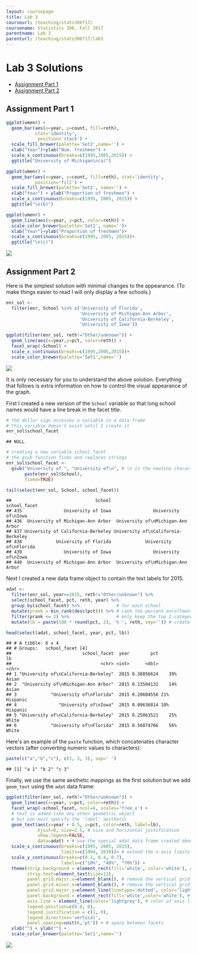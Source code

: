 ```yaml
---
layout: coursepage
title: Lab 3
courseurl: /teaching/stats306f17/
coursename: Statistics 306, Fall 2017
parentname: Lab 3
parenturl: /teaching/stats306f17/lab3
---
```


# Lab 3 Solutions
-   [Assignment Part 1](#assignment-part-1)
-   [Assignment Part 2](#assignment-part-2)

## Assignment Part 1

``` r
ggplot(umenr) + 
  geom_bar(aes(x=year, y=count, fill=reth),
           stat='identity',
            position='stack') +
  scale_fill_brewer(palette='Set2',name='') +
  xlab("Year")+ylab("Num. freshmen") +
  scale_x_continuous(breaks=c(1995,2005,2015)) +
  ggtitle("University of Michigan\n(a)")

ggplot(umenr) + 
  geom_bar(aes(x=year, y=count, fill=reth), stat='identity',
           position='fill') +
  scale_fill_brewer(palette='Set2', name='') +
  xlab("Year") + ylab("Proportion of freshmen") +
  scale_x_continuous(breaks=c(1995, 2005, 2015)) +
  ggtitle("\n(b)")

ggplot(umenr) +
  geom_line(aes(x=year, y=pct, color=reth)) +
  scale_color_brewer(palette='Set2', name='')+
  xlab("Year")+ylab("Proportion of freshmen")+
  scale_x_continuous(breaks=c(1995, 2005, 2015))+
  ggtitle("\n(c)")

```

<img src="../lab3barplots.png" align="center">

## Assignment Part 2 

Here is the simplest solution with minimal changes to the appearance. (To make things easier to read I will only display a few schools.)

``` r
enr_sol <- 
  filter(enr, School %in% c('University of Florida',
                            'University of Michigan-Ann Arbor',
                            'University of California-Berkeley',
                            'University of Iowa'))

ggplot(filter(enr_sol, reth!="Other/unknown")) +
  geom_line(aes(x=year,y=pct, color=reth)) + 
  facet_wrap(~School) + 
  scale_x_continuous(breaks=c(1995,2005,2015))+
  scale_color_brewer(palette='Set1',name='')
```

<img src="../plot4simple-1.png" align="center">

It is only necessary for you to understand the above solution. Everything that follows is extra information on how to control the visual appearance of the graph.

First I created a new version of the `School` variable so that long school names would have a line break in the facet title.

``` r
# the dollar sign accesses a variable in a data frame
# this variable doesn't exist until I create it
enr_sol$school_facet 
```

    ## NULL

``` r
# creating a new variable school_facet
# the gsub function finds and replaces strings
enr_sol$school_facet <-
  gsub("University of ", "University of\n", # \n is the newline character
       paste(enr_sol$School),
       fixed=TRUE)

tail(select(enr_sol, School, school_facet))
```

    ##                                School                       school_facet
    ## 435                University of Iowa                University of\nIowa
    ## 436  University of Michigan-Ann Arbor  University of\nMichigan-Ann Arbor
    ## 437 University of California-Berkeley University of\nCalifornia-Berkeley
    ## 438             University of Florida             University of\nFlorida
    ## 439                University of Iowa                University of\nIowa
    ## 440  University of Michigan-Ann Arbor  University of\nMichigan-Ann Arbor

Next I created a new data frame object to contain the text labels for 2015.

``` r
adat <- 
  filter(enr_sol, year==2015, reth!="Other/unknown") %>%
  select(school_facet, pct, reth, year) %>% 
  group_by(school_facet) %>%              # for each school
  mutate(prank = min_rank(desc(pct))) %>% # rank the percent enrollment in each category
  filter(prank <= 2) %>%                  # only keep the top 2 categories
  mutate(lb = paste(100 * round(pct, 2), '% ', reth, sep='')) # create a text label

head(select(adat, school_facet, year, pct, lb))
```

    ## # A tibble: 6 x 4
    ## # Groups:   school_facet [4]
    ##                           school_facet  year        pct           lb
    ##                                  <chr> <int>      <dbl>        <chr>
    ## 1 "University of\nCalifornia-Berkeley"  2015 0.38856624    39% Asian
    ## 2  "University of\nMichigan-Ann Arbor"  2015 0.13504132    14% Asian
    ## 3             "University of\nFlorida"  2015 0.20604556 21% Hispanic
    ## 4                "University of\nIowa"  2015 0.09636814 10% Hispanic
    ## 5 "University of\nCalifornia-Berkeley"  2015 0.25063521    25% White
    ## 6             "University of\nFlorida"  2015 0.56074766    56% White  

Here's an example of the `paste` function, which concatenates character vectors (after converting numeric values to characters):

``` r
paste(c("a","b","c"), c(1, 2, 3), sep=' ')
```

    ## [1] "a 1" "b 2" "c 3"

Finally, we use the same aesthetic mappings as the first solution but we add `geom_text` using the `adat` data frame:

``` r
ggplot(filter(enr_sol, reth!="Other/unknown")) +
  geom_line(aes(x=year, y=pct, color=reth)) + 
  facet_wrap(~school_facet, ncol=4, scales='free_x') + 
  # text is added like any other geometric object
  # but you must specify the 'label' aesthetic
  geom_text(aes(x=year + 0.5, y=pct, color=reth, label=lb),
            hjust=0, size=2.5, # size and horizontal justification
            show.legend=FALSE, 
            data=adat) + # use the special adat data frame created above
  scale_x_continuous(breaks=c(1995, 2005, 2015),
                     limits=c(1994, 2030))+ # extend the x-axis limits to contain the text labels
  scale_y_continuous(breaks=c(0.1, 0.4, 0.7),
                     labels=c("10%", "40%", "70%")) +
  theme(strip.background = element_rect(fill='white', color='white'), # background of facet labels
        strip.text=element_text(size=11),
        panel.grid.major.x=element_blank(), # remove the vertical gridlines
        panel.grid.minor.x=element_blank(), # remove the vertical gridlines
        panel.grid.major.y=element_line(linetype='dotted', color='lightgrey'), #horizontal gridlines
        panel.background = element_rect(fill='white',color='white'), # white plot background
        axis.line = element_line(color='lightgrey'), # color of axis lines
        legend.position=c(0.8, 0),
        legend.justification = c(1, 0),
        legend.direction='vertical',
        panel.spacing=unit(6,'pt')) + # space between facets 
  xlab("") + ylab("") +
  scale_color_brewer(palette='Set1',name='')
```

<img src="../enrplot_small-1.png" align="center">
